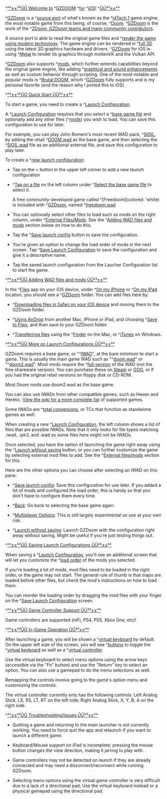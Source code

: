 ^[°°±±²²ÛÛ Welcome to](colored: 'cyan') ^[GZDOOM](colored: 'red') ^[for](colored: 'cyan') ^[iOS](colored: 'green')! ^[ÛÛ²²±±°°](colored: 'cyan')

^[GZDoom](colored: 'white') is a ^[source port](colored: 'orange') of what's known as the ^[idTech 1](colored: 'white') game engine, the most notable game from this being, of course, ^[Doom](colored: 'red'). ^[GZDoom](colored: 'white') is the work of the ^[ZDoom, GZDoom teams and many community contributors](colored: 'orange').

A source port is able to read the original game files and ^[render the game using modern technology](colored: 'white'). The game engine can be rendered in ^[full 3D](colored: 'white') using the latest 3D graphics hardware and drivers. ^[GZDoom](colored: 'white') for iOS is using ^[Metal](colored: 'blue') to render its graphics through moltenVK and the Vulkan API.

^[GZDoom](colored: 'white') also supports ^[mods](colored: 'orange'), which further extends capabilities beyond the original game engine, like adding ^[graphical and sound enhancements](colored: 'white') as well as custom behavior through scripting. One of the most notable and popular mods is ^[Brutal DOOM](colored: 'red'), which ^[GZDoom](colored: 'white') fully supports and is my personal favorite (and the reason why I ported this to iOS).

^[°°±±²²ÛÛ  Quick Start ÛÛ²²±±°°](colored: 'cyan')

To start a game, you need to create a ^[Launch Configuration](colored: 'white').

A ^[Launch Configuration](colored: 'white') requires that you select a ^[base game file](colored: 'white') and optionally add any other files (^[mods](colored: 'white')) you wish to load. You can save this configuration to use for later.

For example, you can play John Romero's most recent WAD pack, ^[SIGIL](colored: 'white'), by adding the retail ^[DOOM.wad](colored: 'white') as the base game, and then selecting the ^[SIGIL.wad](colored: 'white') file as an additional external file, and save this configuration to play later.

To create a ^[new launch configuration](colored: 'white'):

* Tap on the + button in the upper left corner to add a new launch configuration

* ^[Tap on a file](colored: 'white') on the left column under ^[Select the base game file](colored: 'yellow') to select it.

  A free community-developed game called ^[Freedoom](colored: 'white) is included with ^[GZDoom](colored: 'red'), named ^[freedoom.wad](colored: 'yellow')

* You can optionally select other files to load such as mods on the right column, under ^[External Files/Mods](colored: 'yellow'). See the ^[Adding WAD files and mods](colored: 'cyan') section below on how to do this.

* Tap the ^[Save launch config](colored: 'yellow') button to save the configuration.

* You're given an option to change the load order of mods in the next screen. Tap ^[Save Launch Configuration](colored: 'yellow') to save the configuration and give it a descriptive name.
 
* Tap the saved launch configuration from the Laucher Configuration list to start the game.

^[°°±±²²ÛÛ Adding WAD files and mods ÛÛ²²±±°°](colored: 'cyan')

In the ^[Files](colored: 'yellow') app on your iOS device, under ^[On my iPhone](colored: 'yellow') or ^[On my iPad](colored: 'yellow') location, you should see a ^[GZDoom](colored: 'yellow') folder. You can add files here by:

- ^[Downloading files in Safari on your iOS device](colored: 'white') and moving them to the GZDoom folder.

- ^[Using AirDrop](colored: 'white') from another Mac, iPhone or iPad, and choosing ^[Save to Files](colored: 'yellow'), and then save to your GZDoom folder.

- ^[Transferring files](colored: 'white') using the ^[Finder](colored: 'yellow') on the Mac, or ^[iTunes](colored: 'yellow') on Windows.

^[°°±±²²ÛÛ More on Launch Configurations ÛÛ²²±±°°](colored: 'cyan')

GZDoom requires a base game, or "^[IWAD](colored: 'white')", at the bare minimum to start a game. This is usually the main game WAD such as "^[doom.wad](colored: 'white')" or "^[doom2.wad](colored: 'white')". Most mods require the ^[full-version](colored: 'white') of the WAD (not the free shareware version). You can purchase these on [Steam](https://steampowered.com) or [GOG](https://gog.com), or if you had the original retail versions on floppy disk or CD-ROM.

Most Doom mods use doom2.wad as the base game.

You can also use IWADs from other compatible games, such as Hexen and Heretic. [View the wiki for a more complete list](https://zdoom.org/wiki/IWAD) of supported games.

Some IWADs are ^[total conversions](colored: 'white'), or TCs that function as standalone games as well.

When creating a new ^[Launch Configuration](colored: 'white'), the left column shows a list of files that are possible IWADs. Note that it only looks for file types matching .iwad, .ipk3, and .wad so some files here might not be IWADs.

Once selected, you have the option of launching the game right away using the ^[Launch without saving](colored: 'yellow') button, or you can further customize the game by selecting external mod files to add. See the ^[External files/mods](colored: 'yellow') section for this.

Here are the other options you can choose after selecting an IWAD on this pane:

- ^[Save launch config](colored: 'yellow'): Save this configuration for use later. If you added a lot of mods and configured the load order, this is handy so that you don't have to configure them every time.

- ^[Back](colored: 'yellow'): Go back to selecting the base game again.

- ^[Multiplayer Options](colored: 'yellow'): This is still largely experimental so use at your own risk.

- ^[Launch without saving](colored: 'yellow'): Launch GZDoom with the configuration right away without saving. Might be useful if you're just testing things out.
 
^[°°±±²²ÛÛ Saving Launch Configurations ÛÛ²²±±°°](colored: 'cyan')

When saving a ^[Launch Configuration](colored: 'white'), you'll see an additional screen that will let you customize the ^[load order](colored: 'white') of the mods you selected.

If you're loading a lot of mods, mod files need to be loaded in the right order, or the game may not start. The general rule of thumb is that maps are loaded before other files, but check the mod's instructions on how to load them.

You can reorder the loading order by dragging the mod files with your finger on the ^[Save Launch Configuration](colored: 'yellow') screen.

^[°°±±²²ÛÛ Game Controller Support ÛÛ²²±±°°](colored: 'cyan')

Game controllers are supported (mFi, PS4, PS5, Xbox One, etc)!

^[°°±±²²ÛÛ In-Game Operation ÛÛ²²±±°°](colored: 'cyan')

After launching a game, you will be shown a ^[virtual keyboard](colored: 'yellow') by default. On the upper left side of the screen, you will see ^[buttons](colored: 'white') to toggle the ^[virtual keyboard](colored: 'yellow') as well as a ^[virtual controller](colored: 'yellow').

Use the virtual keyboard to select menu options using the arrow keys (accessible via the "Fn" button) and use the "Return" key to select an option. You can also use a gamepad to do the menu selections as well.

Remapping the controls involve going to the game's option menu and customizing the controls.

The virtual controller currently only has the following controls: Left Analog Stick, LS, RS, LT, RT on the left side; Right Analog Stick, X, Y, B, A on the right side.


^[°°±±²²ÛÛ Troubleshooting/Issues ÛÛ²²±±°°](colored: 'cyan')

- Quitting a game and returning to the main launcher is not currently working. You need to force quit the app and relaunch if you want to launch a different game.

- Keyboard/Mouse support on iPad is incomplete; pressing the mouse button changes the view direction, making it jarring to play with.

- Game controllers may not be detected on launch if they are already connected and may need a disconnect/reconnect while running GZDoom.

- Selecting menu options using the virtual game controller is very difficult due to a lack of a directional pad; Use the virtual keyboard instead or a physical gamepad using the directional pad.
